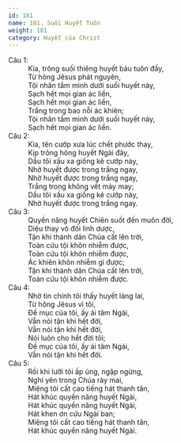 ```yaml
---
id: 181
name: 181. Suối Huyết Tuôn
weight: 181
category: Huyết của Christ
---
```

<dl><dt>Câu 1:</dt><dd data-verse="1"> Kìa, trông suối thiêng huyết báu tuôn đầy, <br/>Từ hông Jêsus phát nguyên, <br/>Tội nhân tắm mình dưới suối huyết này, <br/>Sạch hết mọi gian ác liền, <br/>Sạch hết mọi gian ác liền, <br/>Trắng trong bao nỗi ác khiên; <br/>Tội nhân tắm mình dưới suối huyết này, <br/>Sạch hết mọi gian ác liền. </dd><dt>Câu 2:</dt><dd data-verse="2">Kìa, tên cướp xưa lúc chết phước thay, <br/>Kịp trông hông huyết Ngài đây, <br/>Dầu tôi xấu xa giống kẻ cướp này, <br/>Nhờ huyết được trong trắng ngay, <br/>Nhờ huyết được trong trắng ngay, <br/>Trắng trong không vết mảy may; <br/>Dầu tôi xấu xa giống kẻ cướp này, <br/>Nhờ huyết được trong trắng ngay. </dd><dt>Câu 3:</dt><dd data-verse="3"> Quyền năng huyết Chiên suốt đến muôn đời, <br/>Diệu thay vô đối linh dược, <br/>Tận khi thánh dân Chúa cất lên trời, <br/>Toàn cứu tội khôn nhiễm được, <br/>Toàn cứu tội khôn nhiễm được, <br/>Ác khiên khôn nhiễm gì được; <br/>Tận khi thánh dân Chúa cất lên trời, <br/>Toàn cứu tội khôn nhiễm được. </dd><dt>Câu 4:</dt><dd data-verse="4">Nhờ tin chính tôi thấy huyết láng lai, <br/>Từ hông Jêsus vì tôi, <br/>Đề mục của tôi, ấy ái tâm Ngài, <br/>Vẫn nói tận khi hết đời, <br/>Vẫn nói tận khi hết đời, <br/>Nói luôn cho hết đời tôi; <br/>Đề mục của tôi, ấy ái tâm Ngài, <br/>Vẫn nói tận khi hết đời. </dd><dt>Câu 5:</dt><dd data-verse="5">Rồi khi lưỡi tôi ấp úng, ngập ngừng, <br/>Nghỉ yên trong Chúa rày mai, <br/>Miệng tôi cất cao tiếng hát thanh tân, <br/>Hát khúc quyền năng huyết Ngài, <br/>Hát khúc quyền năng huyết Ngài, <br/>Hát khen ơn cứu Ngài ban; <br/>Miệng tôi cất cao tiếng hát thanh tân, <br/>Hát khúc quyền năng huyết Ngài. </dd></dl>
